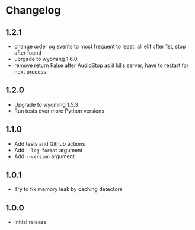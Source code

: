 # Changelog

## 1.2.1

- change order og events to most frequent to least, all elif after 1st, stop after found
- uprgade to wyoming 1.6.0
- remove return False after AudioStop as it kills server, have to restart for next process

## 1.2.0

- Upgrade to wyoming 1.5.3
- Run tests over more Python versions

## 1.1.0

- Add tests and Github actions
- Add `--log-format` argument
- Add `--version` argument

## 1.0.1

- Try to fix memory leak by caching detectors

## 1.0.0

- Initial release
